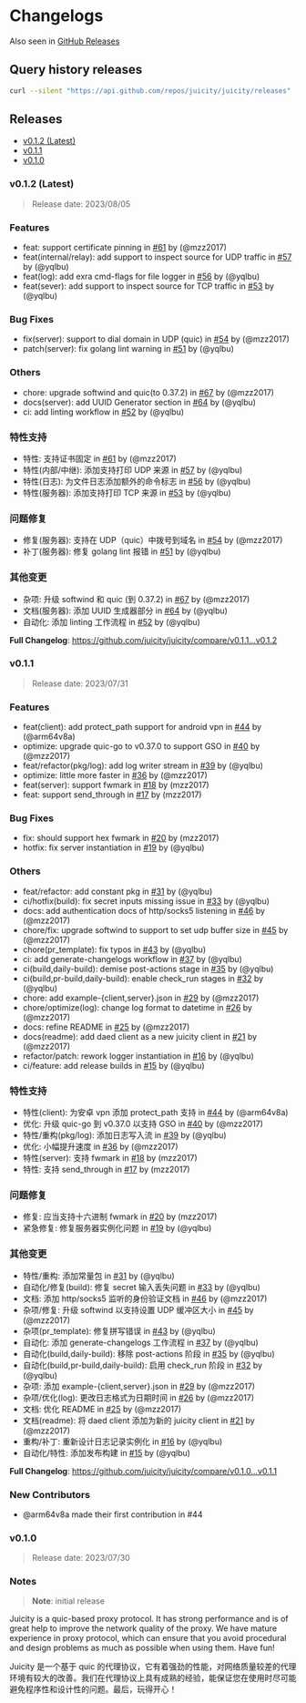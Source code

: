 # Changelogs

Also seen in [GitHub Releases](https://github.com/juicity/juicity/releases)

## Query history releases

```bash
curl --silent "https://api.github.com/repos/juicity/juicity/releases" | jq -r '.[] | {tag_name,created_at,release}'
```

## Releases

<!-- BEGIN NEW TOC ENTRY -->

- [v0.1.2 (Latest)](#v012-latest)
- [v0.1.1](#v011)
- [v0.1.0](#v010)
<!-- BEGIN NEW CHANGELOGS -->

### v0.1.2 (Latest)

> Release date: 2023/08/05

### Features

- feat: support certificate pinning in [#61](https://github.com/juicity/juicity/pull/61) by (@mzz2017)
- feat(internal/relay): add support to inspect source for UDP traffic in [#57](https://github.com/juicity/juicity/pull/57) by (@yqlbu)
- feat(log): add exra cmd-flags for file logger in [#56](https://github.com/juicity/juicity/pull/56) by (@yqlbu)
- feat(sever): add support to inspect source for TCP traffic in [#53](https://github.com/juicity/juicity/pull/53) by (@yqlbu)

### Bug Fixes

- fix(server): support to dial domain in UDP (quic) in [#54](https://github.com/juicity/juicity/pull/54) by (@mzz2017)
- patch(server): fix golang lint warning in [#51](https://github.com/juicity/juicity/pull/51) by (@yqlbu)

### Others

- chore: upgrade softwind and quic(to 0.37.2) in [#67](https://github.com/juicity/juicity/pull/67) by (@mzz2017)
- docs(server): add UUID Generator section in [#64](https://github.com/juicity/juicity/pull/64) by (@yqlbu)
- ci: add linting workflow in [#52](https://github.com/juicity/juicity/pull/52) by (@yqlbu)

### 特性支持

- 特性: 支持证书固定 in [#61](https://github.com/juicity/juicity/pull/61) by (@mzz2017)
- 特性(内部/中继): 添加支持打印 UDP 来源 in [#57](https://github.com/juicity/juicity/pull/57) by (@yqlbu)
- 特性(日志): 为文件日志添加额外的命令标志 in [#56](https://github.com/juicity/juicity/pull/56) by (@yqlbu)
- 特性(服务器): 添加支持打印 TCP 来源 in [#53](https://github.com/juicity/juicity/pull/53) by (@yqlbu)

### 问题修复

- 修复(服务器): 支持在 UDP（quic）中拨号到域名 in [#54](https://github.com/juicity/juicity/pull/54) by (@mzz2017)
- 补丁(服务器): 修复 golang lint 报错 in [#51](https://github.com/juicity/juicity/pull/51) by (@yqlbu)

### 其他变更

- 杂项: 升级 softwind 和 quic (到 0.37.2) in [#67](https://github.com/juicity/juicity/pull/67) by (@mzz2017)
- 文档(服务器): 添加 UUID 生成器部分 in [#64](https://github.com/juicity/juicity/pull/64) by (@yqlbu)
- 自动化: 添加 linting 工作流程 in [#52](https://github.com/juicity/juicity/pull/52) by (@yqlbu)

**Full Changelog**: https://github.com/juicity/juicity/compare/v0.1.1...v0.1.2

### v0.1.1

> Release date: 2023/07/31

### Features

- feat(client): add protect_path support for android vpn in [#44](https://github.com/juicity/juicity/pull/44) by (@arm64v8a)
- optimize: upgrade quic-go to v0.37.0 to support GSO in [#40](https://github.com/juicity/juicity/pull/40) by (@mzz2017)
- feat/refactor(pkg/log): add log writer stream in [#39](https://github.com/juicity/juicity/pull/39) by (@yqlbu)
- optimize: little more faster in [#36](https://github.com/juicity/juicity/pull/36) by (@mzz2017)
- feat(server): support fwmark in [#18](https://github.com/juicity/juicity/pull/18) by (mzz2017)
- feat: support send_through in [#17](https://github.com/juicity/juicity/pull/17) by (mzz2017)

### Bug Fixes

- fix: should support hex fwmark in [#20](https://github.com/juicity/juicity/pull/20) by (mzz2017)
- hotfix: fix server instantiation in [#19](https://github.com/juicity/juicity/pull/19) by (@yqlbu)

### Others

- feat/refactor: add constant pkg in [#31](https://github.com/juicity/juicity/pull/31) by (@yqlbu)
- ci/hotfix(build): fix secret inputs missing issue in [#33](https://github.com/juicity/juicity/pull/33) by (@yqlbu)
- docs: add authentication docs of http/socks5 listening in [#46](https://github.com/juicity/juicity/pull/46) by (@mzz2017)
- chore/fix: upgrade softwind to support to set udp buffer size in [#45](https://github.com/juicity/juicity/pull/45) by (@mzz2017)
- chore(pr_template): fix typos in [#43](https://github.com/juicity/juicity/pull/43) by (@yqlbu)
- ci: add generate-changelogs workflow in [#37](https://github.com/juicity/juicity/pull/37) by (@yqlbu)
- ci(build,daily-build): demise post-actions stage in [#35](https://github.com/juicity/juicity/pull/35) by (@yqlbu)
- ci(build,pr-build,daily-build): enable check_run stages in [#32](https://github.com/juicity/juicity/pull/32) by (@yqlbu)
- chore: add example-{client,server}.json in [#29](https://github.com/juicity/juicity/pull/29) by (@mzz2017)
- chore/optimize(log): change log format to datetime in [#26](https://github.com/juicity/juicity/pull/26) by (@mzz2017)
- docs: refine README in [#25](https://github.com/juicity/juicity/pull/25) by (@mzz2017)
- docs(readme): add daed client as a new juicity client in [#21](https://github.com/juicity/juicity/pull/21) by (@mzz2017)
- refactor/patch: rework logger instantiation in [#16](https://github.com/juicity/juicity/pull/16) by (@yqlbu)
- ci/feature: add release builds in [#15](https://github.com/juicity/juicity/pull/15) by (@yqlbu)

### 特性支持

- 特性(client): 为安卓 vpn 添加 protect_path 支持 in [#44](https://github.com/juicity/juicity/pull/44) by (@arm64v8a)
- 优化: 升级 quic-go 到 v0.37.0 以支持 GSO in [#40](https://github.com/juicity/juicity/pull/40) by (@mzz2017)
- 特性/重构(pkg/log): 添加日志写入流 in [#39](https://github.com/juicity/juicity/pull/39) by (@yqlbu)
- 优化: 小幅提升速度 in [#36](https://github.com/juicity/juicity/pull/36) by (@mzz2017)
- 特性(server): 支持 fwmark in [#18](https://github.com/juicity/juicity/pull/18) by (mzz2017)
- 特性: 支持 send_through in [#17](https://github.com/juicity/juicity/pull/17) by (mzz2017)

### 问题修复

- 修复: 应当支持十六进制 fwmark in [#20](https://github.com/juicity/juicity/pull/20) by (mzz2017)
- 紧急修复: 修复服务器实例化问题 in [#19](https://github.com/juicity/juicity/pull/19) by (@yqlbu)

### 其他变更

- 特性/重构: 添加常量包 in [#31](https://github.com/juicity/juicity/pull/31) by (@yqlbu)
- 自动化/修复(build): 修复 secret 输入丢失问题 in [#33](https://github.com/juicity/juicity/pull/33) by (@yqlbu)
- 文档: 添加 http/socks5 监听的身份验证文档 in [#46](https://github.com/juicity/juicity/pull/46) by (@mzz2017)
- 杂项/修复: 升级 softwind 以支持设置 UDP 缓冲区大小 in [#45](https://github.com/juicity/juicity/pull/45) by (@mzz2017)
- 杂项(pr_template): 修复拼写错误 in [#43](https://github.com/juicity/juicity/pull/43) by (@yqlbu)
- 自动化: 添加 generate-changelogs 工作流程 in [#37](https://github.com/juicity/juicity/pull/37) by (@yqlbu)
- 自动化(build,daily-build): 移除 post-actions 阶段 in [#35](https://github.com/juicity/juicity/pull/35) by (@yqlbu)
- 自动化(build,pr-build,daily-build): 启用 check_run 阶段 in [#32](https://github.com/juicity/juicity/pull/32) by (@yqlbu)
- 杂项: 添加 example-{client,server}.json in [#29](https://github.com/juicity/juicity/pull/29) by (@mzz2017)
- 杂项/优化(log): 更改日志格式为日期时间 in [#26](https://github.com/juicity/juicity/pull/26) by (@mzz2017)
- 文档: 优化 README in [#25](https://github.com/juicity/juicity/pull/25) by (@mzz2017)
- 文档(readme): 将 daed client 添加为新的 juicity client in [#21](https://github.com/juicity/juicity/pull/21) by (@mzz2017)
- 重构/补丁: 重新设计日志记录实例化 in [#16](https://github.com/juicity/juicity/pull/16) by (@yqlbu)
- 自动化/特性: 添加发布构建 in [#15](https://github.com/juicity/juicity/pull/15) by (@yqlbu)

**Full Changelog**: https://github.com/juicity/juicity/compare/v0.1.0...v0.1.1

### New Contributors

- @arm64v8a made their first contribution in #44

### v0.1.0

> Release date: 2023/07/30

### Notes

> **Note**: initial release

Juicity is a quic-based proxy protocol. It has strong performance and is of great help to improve the network quality of the proxy. We have mature experience in proxy protocol, which can ensure that you avoid procedural and design problems as much as possible when using them. Have fun!

Juicity 是一个基于 quic 的代理协议，它有着强劲的性能，对网络质量较差的代理环境有较大的改善。我们在代理协议上具有成熟的经验，能保证您在使用时尽可能避免程序性和设计性的问题。最后，玩得开心！
